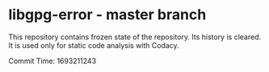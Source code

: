 # libgpg-error - master branch

This repository contains frozen state of the repository.
Its history is cleared. It is used only for static code
analysis with Codacy.

Commit Time: 1693211243